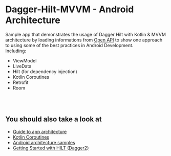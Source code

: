 # Dagger-Hilt-MVVM - Android Architecture



Sample app that demonstrates the usage of Dagger Hilt with Kotlin & MVVM architecture by loading informations from [Open API](https://open-api.xyz) to show one approach to using some of the best practices in Android Development.<br/> 
Including:  
 * ViewModel
 * LiveData
 * Hilt (for dependency injection)
 * Kotlin Coroutines
 * Retrofit
 * Room

<br/>

 
<br/>
 
 ## You should also take a look at
 * [Guide to app architecture](https://developer.android.com/jetpack/guide)
 * [Kotlin Coroutines](https://developer.android.com/kotlin/coroutines)
 * [Android architecture samples](https://github.com/android/architecture-samples)
 * [Getting Started with HILT (Dagger2)](https://www.youtube.com/watch?v=zTpM2olXCok&t=350s)
